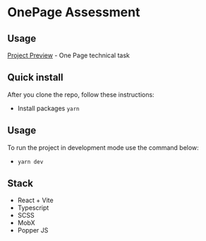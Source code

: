 # OnePage Assessment

## Usage

[Project Preview](https://one-button-beta.vercel.app/) - One Page technical task

## Quick install

After you clone the repo, follow these instructions:

- Install packages `yarn`

## Usage

To run the project in development mode use the command below:

- `yarn dev`

## Stack

- React + Vite
- Typescript
- SCSS
- MobX
- Popper JS
